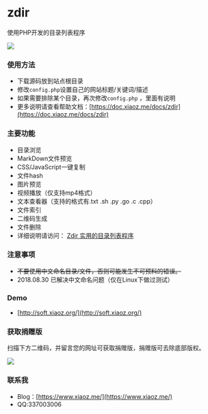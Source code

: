 # zdir
使用PHP开发的目录列表程序

![](https://imgurl.org/upload/1806/349f3b54028d58d6.png)

### 使用方法
* 下载源码放到站点根目录
* 修改`config.php`设置自己的网站标题/关键词/描述
* 如果需要排除某个目录，再次修改`config.php` ，里面有说明
* 更多说明请查看帮助文档：[https://doc.xiaoz.me/docs/zdir](https://doc.xiaoz.me/docs/zdir)

### 主要功能
* 目录浏览
* MarkDown文件预览
* CSS/JavaScript一键复制
* 文件hash
* 图片预览
* 视频播放（仅支持mp4格式）
* 文本查看器（支持的格式有.txt .sh .py .go .c .cpp）
* 文件索引
* 二维码生成
* 文件删除
* 详细说明请访问： [Zdir 实用的目录列表程序](https://www.xiaoz.me/archives/10465)

### 注意事项
* ~~不要使用中文命名目录/文件，否则可能发生不可预料的错误。~~
* 2018.08.30 已解决中文命名问题（仅在Linux下做过测试）

### Demo
* [http://soft.xiaoz.org/](http://soft.xiaoz.org/)

### 获取捐赠版
扫描下方二维码，并留言您的网址可获取捐赠版，捐赠版可去除底部版权。

![](https://imgurl.org/upload/1712/cb349aa4a1b95997.png)

### 联系我
* Blog：[https://www.xiaoz.me/](https://www.xiaoz.me/)
* QQ:337003006